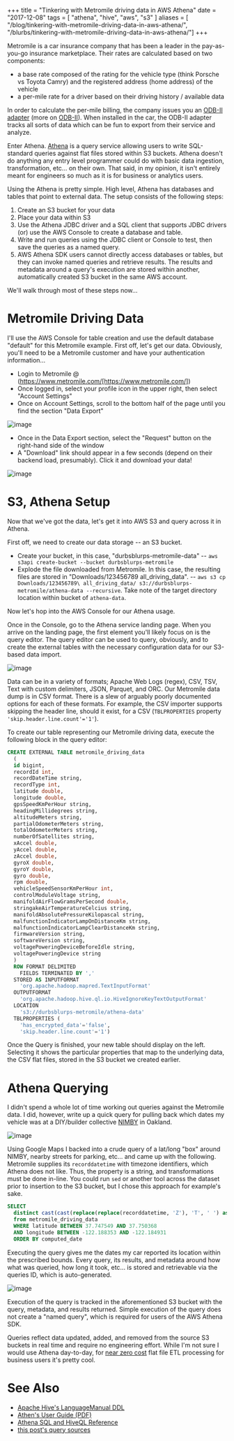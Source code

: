 +++
title = "Tinkering with Metromile driving data in AWS Athena"
date = "2017-12-08"
tags = [ "athena", "hive", "aws", "s3" ]
aliases = [ "/blog/tinkering-with-metromile-driving-data-in-aws-athena/", "/blurbs/tinkering-with-metromile-driving-data-in-aws-athena/"]
+++

Metromile is a car insurance company that has been a leader in the pay-as-you-go
insurance marketplace. Their rates are calculated based on two components:

- a base rate composed of the rating for the vehicle type (think Porsche vs Toyota Camry) and the registered address (home address)
of the vehicle
- a per-mile rate for a driver based on their driving history / available data

In order to calculate the per-mile billing, the company issues you an [ODB-II adapter](https://www.metromile.com/blog/obd-device-benefits/) (more on [ODB-II](https://en.wikipedia.org/wiki/On-board_diagnostics)).
When installed in the car, the ODB-II adapter tracks all sorts of data which
can be fun to export from their service and analyze.

Enter Athena. [Athena](https://aws.amazon.com/athena/) is a query service allowing users to write SQL-standard
queries against flat files stored within S3 buckets.
Athena doesn't do anything any entry level programmer could do with basic data ingestion,
transformation, etc... on their own. That said, in my opinion, it isn't entirely meant for engineers
so much as it is for business or analytics users.

Using the Athena is pretty simple. High level, Athena has databases and tables that point to
external data. The setup consists of the following steps:

1. Create an S3 bucket for your data
2. Place your data within S3
3. Use the Athena JDBC driver and a SQL client that supports JDBC drivers (or) use the AWS
Console to create a database and table.
4. Write and run queries using the JDBC client or Console to test, then save the queries as
a named query.
5. AWS Athena SDK users cannot directly access databases or tables, but they can invoke
named queries and retrieve results. The results and metadata around a query's execution
are stored within another, automatically created S3 bucket in the same AWS account.

We'll walk through most of these steps now...

# Metromile Driving Data

I'll use the AWS Console for table creation and use the default database "default" for
this Metromile example. First off, let's get our data. Obviously, you'll need to be a
Metromile customer and have your authentication information...

- Login to Metromile @ (https://www.metromile.com/[https://www.metromile.com/])
- Once logged in, select your profile icon in the upper right, then select "Account Settings"
- Once on Account Settings, scroll to the bottom half of the page until you find the section "Data Export"

![image](/img/2017-athena-queries-metromile-driving-data/athena_db_metromile_0.png)

- Once in the Data Export section, select the "Request" button on the right-hand side of the window
- A "Download" link should appear in a few seconds (depend on their backend load, presumably). Click it and
download your data!

![image](/img/2017-athena-queries-metromile-driving-data/athena_db_metromile_1.png)

# S3, Athena Setup

Now that we've got the data, let's get it into AWS S3 and query across it in Athena.

First off, we need to create our data storage -- an S3 bucket.

- Create your bucket, in this case, "durbsblurps-metromile-data" -- `aws s3api create-bucket --bucket durbsblurps-metromile`
- Explode the file downloaded from Metromile. In this case, the resulting files are stored in "Downloads/123456789 all_driving_data". -- `aws s3 cp Downloads/123456789\ all_driving_data/ s3://durbsblurps-metromile/athena-data --recursive`. Take note of the target directory location within bucket of `athena-data`.

Now let's hop into the AWS Console for our Athena usage.

Once in the Console, go to the Athena service landing page. When you arrive on the landing page, the first
element you'll likely focus on is the query editor. The query editor can be used to query, obviously, and
to create the external tables with the necessary configuration data for our S3-based data import.

![image](/img/2017-athena-queries-metromile-driving-data/athena_db_creation.png)

Data can be in a variety of formats; Apache Web Logs (regex), CSV, TSV, Text with
custom delimiters, JSON, Parquet, and ORC. Our Metromile data dump is in CSV format. There
is a slew of arguably poorly documented options for each of these formats. For example,
the CSV importer supports skipping the header line, should it exist, for a CSV (`TBLPROPERTIES` property `'skip.header.line.count'='1'`).

To create our table representing our Metromile driving data, execute the following block in the query editor:

```sql
CREATE EXTERNAL TABLE metromile_driving_data
  (
  id bigint,
  recordId int,
  recordDateTime string,
  recordType int,
  latitude double,
  longitude double,
  gpsSpeedKmPerHour string,
  headingMillidegrees string,
  altitudeMeters string,
  partialOdometerMeters string,
  totalOdometerMeters string,
  numberOfSatellites string,
  xAccel double,
  yAccel double,
  zAccel double,
  gyroX double,
  gyroY double,
  gyro double,
  rpm double,
  vehicleSpeedSensorKmPerHour int,
  controlModuleVoltage string,
  manifoldAirFlowGramsPerSecond double,
  stringakeAirTemperatureCelcius string,
  manifoldAbsolutePressureKilopascal string,
  malfunctionIndicatorLampOnDistanceKm string,
  malfunctionIndicatorLampClearDistanceKm string,
  firmwareVersion string,
  softwareVersion string,
  voltagePoweringDeviceBeforeIdle string,
  voltagePoweringDevice string
  )
  ROW FORMAT DELIMITED
    FIELDS TERMINATED BY ','
  STORED AS INPUTFORMAT
    'org.apache.hadoop.mapred.TextInputFormat'
  OUTPUTFORMAT
    'org.apache.hadoop.hive.ql.io.HiveIgnoreKeyTextOutputFormat'
  LOCATION
    's3://durbsblurps-metromile/athena-data'
  TBLPROPERTIES (
    'has_encrypted_data'='false',
    'skip.header.line.count'='1')
```

Once the Query is finished, your new table should display on the left. Selecting
it shows the particular properties that map to the underlying data, the CSV flat files,
stored in the S3 bucket we created earlier.

# Athena Querying

I didn't spend a whole lot of time working out queries against the Metromile data.
I did, however, write up a quick query for pulling back which dates my vehicle
was at a DIY/builder collective [NIMBY](http://nimbyspace.org/) in Oakland.

![image](/img/2017-athena-queries-metromile-driving-data/athena_db_nimby_location.png)

Using Google Maps I backed into a crude query of a lat/long "box" around NIMBY,
nearby streets for parking, etc... and came up with the following. Metromile supplies
its `recorddatetime` with timezone identifiers, which Athena does not like. Thus, the
property is a string, and transformations must be done in-line. You could run `sed`
or another tool across the dataset prior to insertion to the S3 bucket, but I chose this
approach for example's sake.

```sql
SELECT
  distinct cast(cast(replace(replace(recorddatetime, 'Z'), 'T', ' ') as timestamp) as date) as computed_date
  from metromile_driving_data
  WHERE latitude BETWEEN 37.747549 AND 37.750368
  AND longitude BETWEEN -122.188353 AND -122.184931
  ORDER BY computed_date
```

Executing the query gives me the dates my car reported its location within the
prescribed bounds. Every query, its results, and metadata around how what was queried,
how long it took, etc... is stored and retrievable via the queries ID, which is
auto-generated.

![image](/img/2017-athena-queries-metromile-driving-data/athena_db_query.png)

Execution of the query is tracked in the aforementioned S3 bucket with the query,
metadata, and results returned. Simple execution of the query does not create a
"named query", which is required for users of the AWS Athena SDK.

Queries reflect data updated, added, and removed from the source S3 buckets in
real time and require no engineering effort. While I'm not sure I would use
Athena day-to-day, for [near zero cost](https://aws.amazon.com/athena/pricing/) flat file ETL processing for
business users it's pretty cool.

# See Also

- [Apache Hive's LanguageManual DDL](https://cwiki.apache.org/confluence/display/Hive/LanguageManual+DDL)
- [Athen's User Guide (PDF)](http://docs.aws.amazon.com/athena/latest/ug/athena-ug.pdf)
- [Athena SQL and HiveQL Reference](http://docs.aws.amazon.com/athena/latest/ug/language-reference.html)
- [this post's query sources](https://github.com/joshdurbin/metromile-driving-data-athena-play)
